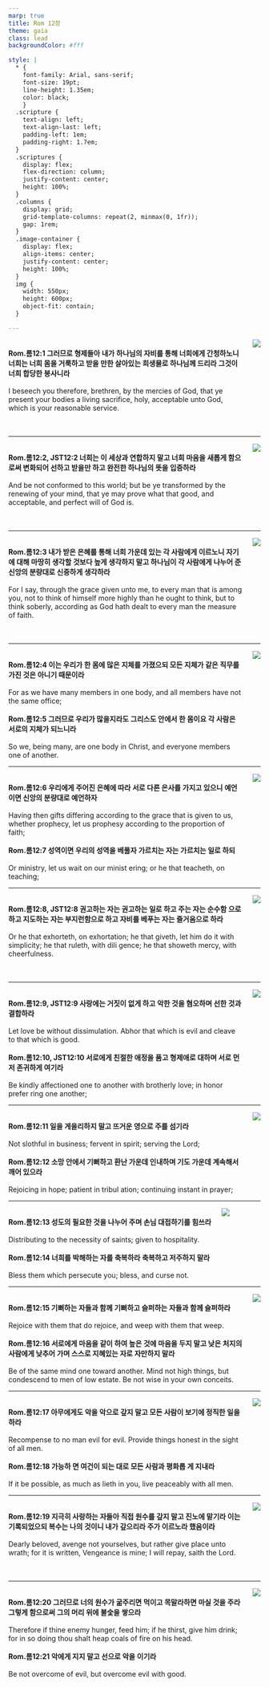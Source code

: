 ```yaml
---
marp: true
title: Rom 12장
theme: gaia
class: lead
backgroundColor: #fff

style: |
  * {
    font-family: Arial, sans-serif;
    font-size: 19pt;
    line-height: 1.35em;
    color: black;
    }
  .scripture {
    text-align: left;
    text-align-last: left;
    padding-left: 1em;
    padding-right: 1.7em;
  }
  .scriptures {
    display: flex;
    flex-direction: column;
    justify-content: center;
    height: 100%;
  }
  .columns {
    display: grid;
    grid-template-columns: repeat(2, minmax(0, 1fr));
    gap: 1rem;
  }
  .image-container {
    display: flex;
    align-items: center;
    justify-content: center;
    height: 100%;
  }
  img {
    width: 550px;
    height: 600px;
    object-fit: contain;
  }

---
```


<div class="columns">
  <div class="scriptures">
    <br>
    <div class="scripture">
      <b>Rom.롬12:1 그러므로 형제들아 내가 하나님의 자비를 통해 너희에게 간청하노니 너희는 너희 몸을 거룩하고 받을 만한 살아있는 희생물로 하나님께 드리라 그것이 너희 합당한 봉사니라 
      </b>
    </div>
    <br>
    <div class="scripture">I beseech you therefore, brethren, by the mercies of God, that ye present your bodies a living sacrifice, holy, acceptable unto God, which is your reasonable service. 
    </div>
    <br>
    <div class="scripture">
      <b>
      </b>
    </div>
    <br>
    <div class="scripture">
    </div>         
  </div>
  <div class="image-container">
    <img src='../../pictures/picture_22.jpg'>
  </div>
</div>

---

<div class="columns">
  <div class="scriptures">
    <br>
    <div class="scripture">
      <b>Rom.롬12:2, JST12:2 너희는 이 세상과 연합하지 말고 너희 마음을 새롭게 함으로써 변화되어 선하고 받을만 하고 완전한 하나님의 뜻을 입증하라 
      </b>
    </div>
    <br>
    <div class="scripture">And be not conformed to this world; but be ye transformed by the renewing of your mind, that ye may prove what that good, and acceptable, and perfect will of God is. 
    </div>
    <br>
    <div class="scripture">
      <b>
      </b>
    </div>
    <br>
    <div class="scripture">
    </div>         
  </div>
  <div class="image-container">
    <img src='../../pictures/picture_54.jpg'>
  </div>
</div>

---

<div class="columns">
  <div class="scriptures">
    <br>
    <div class="scripture">
      <b>Rom.롬12:3 내가 받은 은혜를 통해 너희 가운데 있는 각 사람에게 이르노니 자기에 대해 마땅히 생각할 것보다 높게 생각하지 말고 하나님이 각 사람에게 나누어 준 신앙의 분량대로 신중하게 생각하라 
      </b>
    </div>
    <br>
    <div class="scripture">For I say, through the grace given unto me, to every man that is among you, not to think of himself more highly than he ought to think, but to think soberly, according as God hath dealt to every man the measure of faith. 
    </div>
    <br>
    <div class="scripture">
      <b>
      </b>
    </div>
    <br>
    <div class="scripture">
    </div>         
  </div>
  <div class="image-container">
    <img src='../../pictures/picture_96.jpg'>
  </div>
</div>

---

<div class="columns">
  <div class="scriptures">
    <br>
    <div class="scripture">
      <b>Rom.롬12:4 이는 우리가 한 몸에 많은 지체를 가졌으되 모든 지체가 같은 직무를 가진 것은 아니기 때문이라 
      </b>
    </div>
    <br>
    <div class="scripture">For as we have many members in one body, and all members have not the same office; 
    </div>
    <br>
    <div class="scripture">
      <b>Rom.롬12:5 그러므로 우리가 많을지라도 그리스도 안에서 한 몸이요 각 사람은 서로의 지체가 되느니라 
      </b>
    </div>
    <br>
    <div class="scripture">So we, being many, are one body in Christ, and everyone members one of another. 
    </div>         
  </div>
  <div class="image-container">
    <img src='../../pictures/picture_112.jpg'>
  </div>
</div>

---

<div class="columns">
  <div class="scriptures">
    <br>
    <div class="scripture">
      <b>Rom.롬12:6 우리에게 주어진 은혜에 따라 서로 다른 은사를 가지고 있으니 예언이면 신앙의 분량대로 예언하자 
      </b>
    </div>
    <br>
    <div class="scripture">Having then gifts differing according to the grace that is given to us, whether prophecy, let us prophesy according to the proportion of faith; 
    </div>
    <br>
    <div class="scripture">
      <b>Rom.롬12:7 성역이면 우리의 성역을 베풀자 가르치는 자는 가르치는 일로 하되 
      </b>
    </div>
    <br>
    <div class="scripture">Or ministry, let us wait on our minist ering; or he that teacheth, on teaching; 
    </div>         
  </div>
  <div class="image-container">
    <img src='../../pictures/picture_110.jpg'>
  </div>
</div>

---

<div class="columns">
  <div class="scriptures">
    <br>
    <div class="scripture">
      <b>Rom.롬12:8, JST12:8 권고하는 자는 권고하는 일로 하고 주는 자는 순수함 으로 하고 지도하는 자는 부지런함으로 하고 자비를 베푸는 자는 즐거움으로 하라 
      </b>
    </div>
    <br>
    <div class="scripture">Or he that exhorteth, on exhortation; he that giveth, let him do it with simplicity; he that ruleth, with dili gence; he that showeth mercy, with cheerfulness. 
    </div>
    <br>
    <div class="scripture">
      <b>
      </b>
    </div>
    <br>
    <div class="scripture">
    </div>         
  </div>
  <div class="image-container">
    <img src='../../pictures/picture_12.jpg'>
  </div>
</div>

---

<div class="columns">
  <div class="scriptures">
    <br>
    <div class="scripture">
      <b>Rom.롬12:9, JST12:9 사랑에는 거짓이 없게 하고 악한 것을 혐오하며 선한 것과 결합하라 
      </b>
    </div>
    <br>
    <div class="scripture">Let love be without dissimulation. Abhor that which is evil and cleave to that which is good. 
    </div>
    <br>
    <div class="scripture">
      <b>Rom.롬12:10, JST12:10 서로에게 친절한 애정을 품고 형제애로 대하며 서로 먼저 존귀하게 여기라 
      </b>
    </div>
    <br>
    <div class="scripture">Be kindly affectioned one to another with brotherly love; in honor prefer ring one another; 
    </div>         
  </div>
  <div class="image-container">
    <img src='../../pictures/picture_159.jpg'>
  </div>
</div>

---

<div class="columns">
  <div class="scriptures">
    <br>
    <div class="scripture">
      <b>Rom.롬12:11 일을 게을리하지 말고 뜨거운 영으로 주를 섬기라 
      </b>
    </div>
    <br>
    <div class="scripture">Not slothful in business; fervent in spirit; serving the Lord; 
    </div>
    <br>
    <div class="scripture">
      <b>Rom.롬12:12 소망 안에서 기뻐하고 환난 가운데 인내하며 기도 가운데 계속해서 깨어 있으라 
      </b>
    </div>
    <br>
    <div class="scripture">Rejoicing in hope; patient in tribul ation; continuing instant in prayer; 
    </div>         
  </div>
  <div class="image-container">
    <img src='../../pictures/picture_1.jpg'>
  </div>
</div>

---

<div class="columns">
  <div class="scriptures">
    <br>
    <div class="scripture">
      <b>Rom.롬12:13 성도의 필요한 것을 나누어 주며 손님 대접하기를 힘쓰라 
      </b>
    </div>
    <br>
    <div class="scripture">Distributing to the necessity of saints; given to hospitality. 
    </div>
    <br>
    <div class="scripture">
      <b>Rom.롬12:14 너희를 박해하는 자를 축복하라 축복하고 저주하지 말라 
      </b>
    </div>
    <br>
    <div class="scripture">Bless them which persecute you; bless, and curse not. 
    </div>         
  </div>
  <div class="image-container">
    <img src='../../pictures/picture_7.jpg'>
  </div>
</div>

---

<div class="columns">
  <div class="scriptures">
    <br>
    <div class="scripture">
      <b>Rom.롬12:15 기뻐하는 자들과 함께 기뻐하고 슬퍼하는 자들과 함께 슬퍼하라 
      </b>
    </div>
    <br>
    <div class="scripture">Rejoice with them that do rejoice, and weep with them that weep. 
    </div>
    <br>
    <div class="scripture">
      <b>Rom.롬12:16 서로에게 마음을 같이 하여 높은 것에 마음을 두지 말고 낮은 처지의 사람에게 낮추어 가며 스스로 지혜있는 자로 자만하지 말라 
      </b>
    </div>
    <br>
    <div class="scripture">Be of the same mind one toward another. Mind not high things, but condescend to men of low estate. Be not wise in your own conceits. 
    </div>         
  </div>
  <div class="image-container">
    <img src='../../pictures/picture_113.jpg'>
  </div>
</div>

---

<div class="columns">
  <div class="scriptures">
    <br>
    <div class="scripture">
      <b>Rom.롬12:17 아무에게도 악을 악으로 갚지 말고 모든 사람이 보기에 정직한 일을 하라 
      </b>
    </div>
    <br>
    <div class="scripture">Recompense to no man evil for evil. Provide things honest in the sight of all men. 
    </div>
    <br>
    <div class="scripture">
      <b>Rom.롬12:18 가능하 면 여건이 되는 대로 모든 사람과 평화롭 게 지내라 
      </b>
    </div>
    <br>
    <div class="scripture">If it be possible, as much as lieth in you, live peaceably with all men. 
    </div>         
  </div>
  <div class="image-container">
    <img src='../../pictures/picture_14.jpg'>
  </div>
</div>

---

<div class="columns">
  <div class="scriptures">
    <br>
    <div class="scripture">
      <b>Rom.롬12:19 지극히 사랑하는 자들아 직접 원수를 갚지 말고 진노에 맡기라 이는 기록되었으되 복수는 나의 것이니 내가 갚으리라 주가 이르노라 했음이라 
      </b>
    </div>
    <br>
    <div class="scripture">Dearly beloved, avenge not yourselves, but rather give place unto wrath; for it is written, Vengeance is mine; I will repay, saith the Lord. 
    </div>
    <br>
    <div class="scripture">
      <b>
      </b>
    </div>
    <br>
    <div class="scripture">
    </div>         
  </div>
  <div class="image-container">
    <img src='../../pictures/picture_19.jpg'>
  </div>
</div>

---

<div class="columns">
  <div class="scriptures">
    <br>
    <div class="scripture">
      <b>Rom.롬12:20 그러므로 너의 원수가 굶주리면 먹이고 목말라하면 마실 것을 주라 그렇게 함으로써 그의 머리 위에 불숯을 쌓으라 
      </b>
    </div>
    <br>
    <div class="scripture">Therefore if thine enemy hunger, feed him; if he thirst, give him drink; for in so doing thou shalt heap coals of fire on his head. 
    </div>
    <br>
    <div class="scripture">
      <b>Rom.롬12:21 악에게 지지 말고 선으로 악을 이기라 
      </b>
    </div>
    <br>
    <div class="scripture">Be not overcome of evil, but overcome evil with good.
    </div>         
  </div>
  <div class="image-container">
    <img src='../../pictures/picture_32.jpg'>
  </div>
</div>


